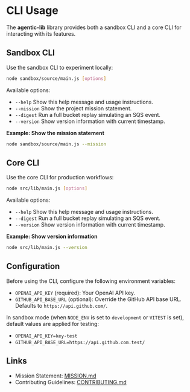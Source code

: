 # CLI Usage

The **agentic-lib** library provides both a sandbox CLI and a core CLI for interacting with its features.

## Sandbox CLI

Use the sandbox CLI to experiment locally:

```bash
node sandbox/source/main.js [options]
```

Available options:

- `--help`     Show this help message and usage instructions.
- `--mission`  Show the project mission statement.
- `--digest`   Run a full bucket replay simulating an SQS event.
- `--version`  Show version information with current timestamp.

**Example: Show the mission statement**

```bash
node sandbox/source/main.js --mission
```

## Core CLI

Use the core CLI for production workflows:

```bash
node src/lib/main.js [options]
```

Available options:

- `--help`     Show this help message and usage instructions.
- `--digest`   Run a full bucket replay simulating an SQS event.
- `--version`  Show version information with current timestamp.

**Example: Show version information**

```bash
node src/lib/main.js --version
```

## Configuration

Before using the CLI, configure the following environment variables:

- `OPENAI_API_KEY` (required): Your OpenAI API key.
- `GITHUB_API_BASE_URL` (optional): Override the GitHub API base URL. Defaults to `https://api.github.com/`.

In sandbox mode (when `NODE_ENV` is set to `development` or `VITEST` is set), default values are applied for testing:

- `OPENAI_API_KEY=key-test`
- `GITHUB_API_BASE_URL=https://api.github.com.test/`

## Links

- Mission Statement: [MISSION.md](../MISSION.md)
- Contributing Guidelines: [CONTRIBUTING.md](../CONTRIBUTING.md)
